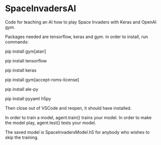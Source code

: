 # SpaceInvadersAI
Code for teaching an AI how to play Space Invaders with Keras and OpenAI gym. 

Packages needed are tensorflow, keras and gym. 
in order to install, run commands:

pip install gym[atari]

pip install tensorflow

pip install keras

pip install gym[accept-roms-license]

pip install ale-py

pip install pyyaml h5py

Then close out of VSCode and reopen, it should have installed.

In order to train a model, agent.train() trains your model. 
In order to make the model play, agent.test() tests your model. 

The saved model is SpaceInvadersModel.h5 for anybody who wishes to skip the training. 
